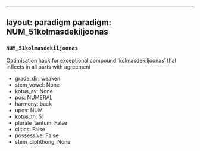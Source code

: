
---
layout: paradigm
paradigm: NUM_51kolmasdekiljoonas
---
### ` NUM_51kolmasdekiljoonas `

Optimisation hack for exceptional compound ’kolmasdekiljoonas’ that inflects in all parts with agreement
* grade_dir: weaken
* stem_vowel: None
* kotus_av: None
* pos: NUMERAL
* harmony: back
* upos: NUM
* kotus_tn: 51
* plurale_tantum: False
* clitics: False
* possessive: False
* stem_diphthong: None
